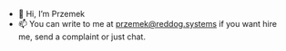 - 👋 Hi, I’m Przemek
- 📫 You can write to me at przemek@reddog.systems if you want hire me, send a complaint or just chat.

<!---
pb-86/pb-86 is a ✨ special ✨ repository because its `README.md` (this file) appears on your GitHub profile.
You can click the Preview link to take a look at your changes.
--->
